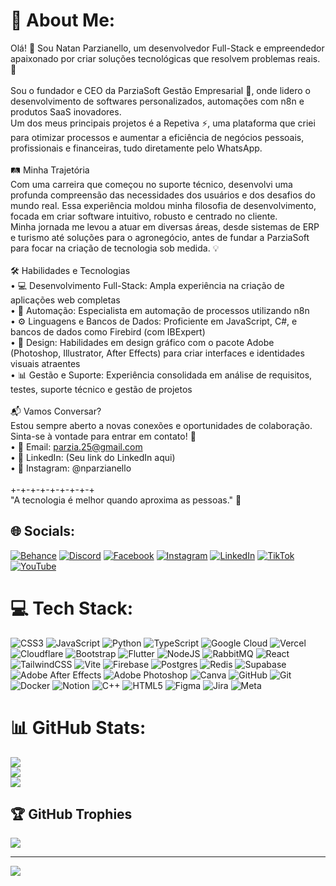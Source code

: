 # 💫 About Me:
Olá! 👋 Sou Natan Parzianello, um desenvolvedor Full-Stack e empreendedor apaixonado por criar soluções tecnológicas que resolvem problemas reais. 🚀<br><br>Sou o fundador e CEO da ParziaSoft Gestão Empresarial 🏢, onde lidero o desenvolvimento de softwares personalizados, automações com n8n e produtos SaaS inovadores.<br>Um dos meus principais projetos é a Repetiva ⚡, uma plataforma que criei para otimizar processos e aumentar a eficiência de negócios pessoais, profissionais e financeiras, tudo diretamente pelo WhatsApp.<br><br>🛤️ Minha Trajetória<br>Com uma carreira que começou no suporte técnico, desenvolvi uma profunda compreensão das necessidades dos usuários e dos desafios do mundo real. Essa experiência moldou minha filosofia de desenvolvimento, focada em criar software intuitivo, robusto e centrado no cliente.<br>Minha jornada me levou a atuar em diversas áreas, desde sistemas de ERP e turismo até soluções para o agronegócio, antes de fundar a ParziaSoft para focar na criação de tecnologia sob medida. 💡<br><br>🛠️ Habilidades e Tecnologias<br>• 💻 Desenvolvimento Full-Stack: Ampla experiência na criação de aplicações web completas<br>• 🤖 Automação: Especialista em automação de processos utilizando n8n<br>• ⚙️ Linguagens e Bancos de Dados: Proficiente em JavaScript, C#, e bancos de dados como Firebird (com IBExpert)<br>• 🎨 Design: Habilidades em design gráfico com o pacote Adobe (Photoshop, Illustrator, After Effects) para criar interfaces e identidades visuais atraentes<br>• 📊 Gestão e Suporte: Experiência consolidada em análise de requisitos, testes, suporte técnico e gestão de projetos<br><br>📬 Vamos Conversar?<br>Estou sempre aberto a novas conexões e oportunidades de colaboração. <br>Sinta-se à vontade para entrar em contato! 🤝<br>• 📧 Email: parzia.25@gmail.com<br>• 💼 LinkedIn: (Seu link do LinkedIn aqui)<br>• 📸 Instagram: @nparzianello<br><br>+-+-+-+-+-+-+-+-+<br>"A tecnologia é melhor quando aproxima as pessoas." 🌟


## 🌐 Socials:
[![Behance](https://img.shields.io/badge/Behance-1769ff?logo=behance&logoColor=white)](https://behance.net/https://www.behance.net/nataniparzian) [![Discord](https://img.shields.io/badge/Discord-%237289DA.svg?logo=discord&logoColor=white)](https://discord.gg/https://discord.gg/h6Zmzu4dvU) [![Facebook](https://img.shields.io/badge/Facebook-%231877F2.svg?logo=Facebook&logoColor=white)](https://facebook.com/https://www.facebook.com/natantttt) [![Instagram](https://img.shields.io/badge/Instagram-%23E4405F.svg?logo=Instagram&logoColor=white)](https://instagram.com/https://www.instagram.com/nparzianello/) [![LinkedIn](https://img.shields.io/badge/LinkedIn-%230077B5.svg?logo=linkedin&logoColor=white)](https://linkedin.com/in/https://www.linkedin.com/in/natan-inacio-parzianello-8b2b54136/) [![TikTok](https://img.shields.io/badge/TikTok-%23000000.svg?logo=TikTok&logoColor=white)](https://tiktok.com/@https://www.tiktok.com/@natan_parzianello) [![YouTube](https://img.shields.io/badge/YouTube-%23FF0000.svg?logo=YouTube&logoColor=white)](https://youtube.com/@https://www.youtube.com/@nparzianello) 

# 💻 Tech Stack:
![CSS3](https://img.shields.io/badge/css3-%231572B6.svg?style=for-the-badge&logo=css3&logoColor=white) ![JavaScript](https://img.shields.io/badge/javascript-%23323330.svg?style=for-the-badge&logo=javascript&logoColor=%23F7DF1E) ![Python](https://img.shields.io/badge/python-3670A0?style=for-the-badge&logo=python&logoColor=ffdd54) ![TypeScript](https://img.shields.io/badge/typescript-%23007ACC.svg?style=for-the-badge&logo=typescript&logoColor=white) ![Google Cloud](https://img.shields.io/badge/GoogleCloud-%234285F4.svg?style=for-the-badge&logo=google-cloud&logoColor=white) ![Vercel](https://img.shields.io/badge/vercel-%23000000.svg?style=for-the-badge&logo=vercel&logoColor=white) ![Cloudflare](https://img.shields.io/badge/Cloudflare-F38020?style=for-the-badge&logo=Cloudflare&logoColor=white) ![Bootstrap](https://img.shields.io/badge/bootstrap-%238511FA.svg?style=for-the-badge&logo=bootstrap&logoColor=white) ![Flutter](https://img.shields.io/badge/Flutter-%2302569B.svg?style=for-the-badge&logo=Flutter&logoColor=white) ![NodeJS](https://img.shields.io/badge/node.js-6DA55F?style=for-the-badge&logo=node.js&logoColor=white) ![RabbitMQ](https://img.shields.io/badge/rabbitmq-FF6600?style=for-the-badge&logo=rabbitmq&logoColor=white) ![React](https://img.shields.io/badge/react-%2320232a.svg?style=for-the-badge&logo=react&logoColor=%2361DAFB) ![TailwindCSS](https://img.shields.io/badge/tailwindcss-%2338B2AC.svg?style=for-the-badge&logo=tailwind-css&logoColor=white) ![Vite](https://img.shields.io/badge/vite-%23646CFF.svg?style=for-the-badge&logo=vite&logoColor=white) ![Firebase](https://img.shields.io/badge/firebase-a08021?style=for-the-badge&logo=firebase&logoColor=ffcd34) ![Postgres](https://img.shields.io/badge/postgres-%23316192.svg?style=for-the-badge&logo=postgresql&logoColor=white) ![Redis](https://img.shields.io/badge/redis-%23DD0031.svg?style=for-the-badge&logo=redis&logoColor=white) ![Supabase](https://img.shields.io/badge/Supabase-3ECF8E?style=for-the-badge&logo=supabase&logoColor=white) ![Adobe After Effects](https://img.shields.io/badge/Adobe%20After%20Effects-9999FF.svg?style=for-the-badge&logo=Adobe%20After%20Effects&logoColor=white) ![Adobe Photoshop](https://img.shields.io/badge/adobe%20photoshop-%2331A8FF.svg?style=for-the-badge&logo=adobe%20photoshop&logoColor=white) ![Canva](https://img.shields.io/badge/Canva-%2300C4CC.svg?style=for-the-badge&logo=Canva&logoColor=white) ![GitHub](https://img.shields.io/badge/github-%23121011.svg?style=for-the-badge&logo=github&logoColor=white) ![Git](https://img.shields.io/badge/git-%23F05033.svg?style=for-the-badge&logo=git&logoColor=white) ![Docker](https://img.shields.io/badge/docker-%230db7ed.svg?style=for-the-badge&logo=docker&logoColor=white) ![Notion](https://img.shields.io/badge/Notion-%23000000.svg?style=for-the-badge&logo=notion&logoColor=white) ![C++](https://img.shields.io/badge/c++-%2300599C.svg?style=for-the-badge&logo=c%2B%2B&logoColor=white) ![HTML5](https://img.shields.io/badge/html5-%23E34F26.svg?style=for-the-badge&logo=html5&logoColor=white) ![Figma](https://img.shields.io/badge/figma-%23F24E1E.svg?style=for-the-badge&logo=figma&logoColor=white) ![Jira](https://img.shields.io/badge/jira-%230A0FFF.svg?style=for-the-badge&logo=jira&logoColor=white) ![Meta](https://img.shields.io/badge/Meta-%230467DF.svg?style=for-the-badge&logo=Meta&logoColor=white)
# 📊 GitHub Stats:
![](https://github-readme-stats.vercel.app/api?username=nip3000&theme=dark&hide_border=false&include_all_commits=false&count_private=false)<br/>
![](https://nirzak-streak-stats.vercel.app/?user=nip3000&theme=dark&hide_border=false)<br/>
![](https://github-readme-stats.vercel.app/api/top-langs/?username=nip3000&theme=dark&hide_border=false&include_all_commits=false&count_private=false&layout=compact)

## 🏆 GitHub Trophies
![](https://github-profile-trophy.vercel.app/?username=nip3000&theme=radical&no-frame=false&no-bg=false&margin-w=4)

---
[![](https://visitcount.itsvg.in/api?id=nip3000&icon=0&color=0)](https://visitcount.itsvg.in)

<!-- Proudly created with GPRM ( https://gprm.itsvg.in ) -->
